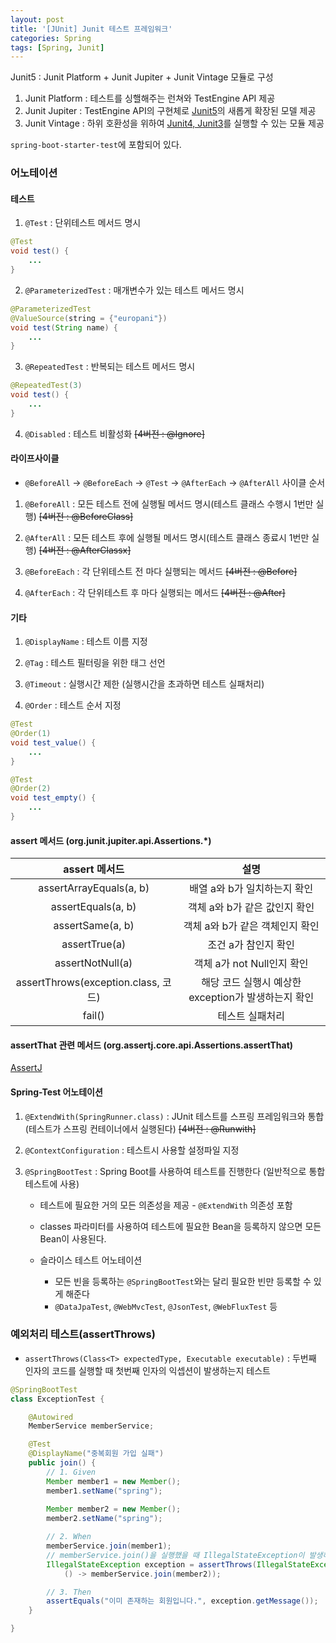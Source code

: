 ```yaml
---
layout: post
title: '[JUnit] Junit 테스트 프레임워크'
categories: Spring
tags: [Spring, Junit]
---
```

Junit5 : Junit Platform + Junit Jupiter + Junit Vintage 모듈로 구성
1. Junit Platform : 테스트를 싱핼해주는 런쳐와 TestEngine API 제공
2. Junit Jupiter : TestEngine API의 구현체로 <u>Junit5</u>의 새롭게 확장된 모델 제공
3. Junit Vintage : 하위 호환성을 위하여 <u>Junit4, Junit3</u>를 실행할 수 있는 모듈 제공

`spring-boot-starter-test`에 포함되어 있다.


### 어노테이션
#### 테스트
1. `@Test` : 단위테스트 메서드 명시
```java
@Test
void test() {
    ...
}
```

2. `@ParameterizedTest` : 매개변수가 있는 테스트 메서드 명시
```java
@ParameterizedTest
@ValueSource(string = {"europani"})
void test(String name) {
    ...
}
```

3. `@RepeatedTest` : 반복되는 테스트 메서드 명시
```java
@RepeatedTest(3)
void test() {
    ...
}
```

4. `@Disabled` : 테스트 비활성화  ~~[4버전 : @Ignore]~~

#### 라이프사이클
  - `@BeforeAll` -> `@BeforeEach` -> `@Test` -> `@AfterEach` -> `@AfterAll` 사이클 순서

1. `@BeforeAll` : 모든 테스트 전에 실행될 메서드 명시(테스트 클래스 수행시 1번만 실행)  ~~[4버전 : @BeforeClass]~~
   
2. `@AfterAll` : 모든 테스트 후에 실행될 메서드 명시(테스트 클래스 종료시 1번만 실행)  ~~[4버전 : @AfterClassx]~~

3. `@BeforeEach` : 각 단위테스트 전 마다 실행되는 메서드  ~~[4버전 : @Before]~~

4. `@AfterEach` : 각 단위테스트 후 마다 실행되는 메서드  ~~[4버전 : @After]~~
   
#### 기타
1. `@DisplayName` : 테스트 이름 지정 
   
2. `@Tag` : 테스트 필터링을 위한 태그 선언
   
3. `@Timeout` : 실행시간 제한 (실행시간을 초과하면 테스트 실패처리)
   
4. `@Order` : 테스트 순서 지정

```java
@Test
@Order(1)
void test_value() {
    ...
}

@Test
@Order(2)
void test_empty() {
    ...
}
```

#### assert 메서드 (org.junit.jupiter.api.Assertions.*)

|assert 메서드|설명|
|:---:|:---:|
|assertArrayEquals(a, b)|배열 a와 b가 일치하는지 확인|
|assertEquals(a, b)|객체 a와 b가 같은 값인지 확인|
|assertSame(a, b)|객체 a와 b가 같은 객체인지 확인|
|assertTrue(a)|조건 a가 참인지 확인|
|assertNotNull(a)|객체 a가 not Null인지 확인|
|assertThrows(exception.class, 코드)|해당 코드 실행시 예상한 exception가 발생하는지 확인|
|fail()|테스트 실패처리|


#### assertThat 관련 메서드 (org.assertj.core.api.Assertions.assertThat)
[AssertJ](https://europani.github.io/spring/2021/11/04/028-AssertJ.html)

#### Spring-Test 어노테이션

1. `@ExtendWith(SpringRunner.class)` : JUnit 테스트를 스프링 프레임워크와 통합 (테스트가 스프링 컨테이너에서 실행된다)  ~~[4버전 : @Runwith]~~

2. `@ContextConfiguration` : 테스트시 사용할 설정파일 지정

3. `@SpringBootTest` : Spring Boot를 사용하여 테스트를 진행한다 (일반적으로 통합테스트에 사용)
   - 테스트에 필요한 거의 모든 의존성을 제공 - `@ExtendWith` 의존성 포함
   - classes 파라미터를 사용하여 테스트에 필요한 Bean을 등록하지 않으면 모든 Bean이 사용된다.

   - 슬라이스 테스트 어노테이션 
     - 모든 빈을 등록하는 `@SpringBootTest`와는 달리 필요한 빈만 등록할 수 있게 해준다
     -  `@DataJpaTest`, `@WebMvcTest`, `@JsonTest`, `@WebFluxTest` 등


### 예외처리 테스트(assertThrows)

- `assertThrows(Class<T> expectedType, Executable executable)` : 두번째 인자의 코드를 실행할 때 첫번째 인자의 익셉션이 발생하는지 테스트

```java
@SpringBootTest
class ExceptionTest {

    @Autowired
    MemberService memberService;

    @Test
    @DisplayName("중복회원 가입 실패")
    public join() {
        // 1. Given
        Member member1 = new Member();
        member1.setName("spring");
        
        Member member2 = new Member();
        member2.setName("spring");

        // 2. When
        memberService.join(member1);
        // memberService.join()을 실행했을 때 IllegalStateException이 발생하는지
        IllegalStateException exception = assertThrows(IllegalStateException.class,
            () -> memberService.join(member2));

        // 3. Then
        assertEquals("이미 존재하는 회원입니다.", exception.getMessage());
    }

}

```
